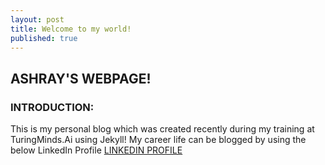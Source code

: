 ```yaml
---
layout: post
title: Welcome to my world!
published: true
---
```

## ASHRAY'S WEBPAGE!

### INTRODUCTION:

This is my personal blog which was created recently during my training at TuringMinds.Ai using Jekyll! My career life can be blogged by using the below LinkedIn Profile [LINKEDIN PROFILE](https://www.linkedin.com/in/ashray-sharath-73b6b4152/)
